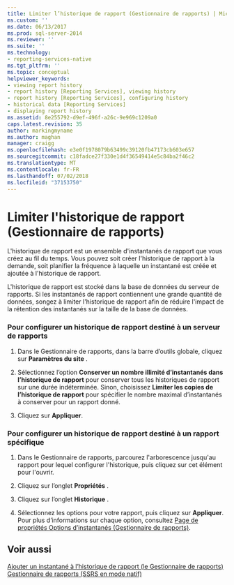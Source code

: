```yaml
---
title: Limiter l’historique de rapport (Gestionnaire de rapports) | Microsoft Docs
ms.custom: ''
ms.date: 06/13/2017
ms.prod: sql-server-2014
ms.reviewer: ''
ms.suite: ''
ms.technology:
- reporting-services-native
ms.tgt_pltfrm: ''
ms.topic: conceptual
helpviewer_keywords:
- viewing report history
- report history [Reporting Services], viewing history
- report history [Reporting Services], configuring history
- historical data [Reporting Services]
- displaying report history
ms.assetid: 8e255792-d9ef-496f-a26c-9e969c1209a0
caps.latest.revision: 35
author: markingmyname
ms.author: maghan
manager: craigg
ms.openlocfilehash: e3e0f1978079b63499c39120fb47173cb603e657
ms.sourcegitcommit: c18fadce27f330e1d4f36549414e5c84ba2f46c2
ms.translationtype: MT
ms.contentlocale: fr-FR
ms.lasthandoff: 07/02/2018
ms.locfileid: "37153750"
---
```

# <a name="limit-report-history-report-manager"></a>Limiter l'historique de rapport (Gestionnaire de rapports)
  L'historique de rapport est un ensemble d'instantanés de rapport que vous créez au fil du temps. Vous pouvez soit créer l'historique de rapport à la demande, soit planifier la fréquence à laquelle un instantané est créée et ajoutée à l'historique de rapport.  
  
 L'historique de rapport est stocké dans la base de données du serveur de rapports. Si les instantanés de rapport contiennent une grande quantité de données, songez à limiter l'historique de rapport afin de réduire l'impact de la rétention des instantanés sur la taille de la base de données.  
  
### <a name="to-configure-report-history-for-a-report-server"></a>Pour configurer un historique de rapport destiné à un serveur de rapports  
  
1.  Dans le Gestionnaire de rapports, dans la barre d’outils globale, cliquez sur **Paramètres du site** .  
  
2.  Sélectionnez l’option **Conserver un nombre illimité d’instantanés dans l’historique de rapport** pour conserver tous les historiques de rapport sur une durée indéterminée. Sinon, choisissez **Limiter les copies de l’historique de rapport** pour spécifier le nombre maximal d’instantanés à conserver pour un rapport donné.  
  
3.  Cliquez sur **Appliquer**.  
  
### <a name="to-configure-report-history-for-a-specific-report"></a>Pour configurer un historique de rapport destiné à un rapport spécifique  
  
1.  Dans le Gestionnaire de rapports, parcourez l'arborescence jusqu'au rapport pour lequel configurer l'historique, puis cliquez sur cet élément pour l'ouvrir.  
  
2.  Cliquez sur l’onglet **Propriétés** .  
  
3.  Cliquez sur l’onglet **Historique** .  
  
4.  Sélectionnez les options pour votre rapport, puis cliquez sur **Appliquer**. Pour plus d’informations sur chaque option, consultez [Page de propriétés Options d’instantanés &#40;Gestionnaire de rapports&#41;](../snapshot-options-properties-page-report-manager.md).  
  
## <a name="see-also"></a>Voir aussi  
 [Ajouter un instantané à l’historique de rapport &#40;le Gestionnaire de rapports&#41;](../report-server/add-a-snapshot-to-report-history-report-manager.md)   
 [Gestionnaire de rapports &#40;SSRS en mode natif&#41;](../report-manager-ssrs-native-mode.md)  
  
  
